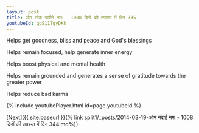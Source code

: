 ```yaml
---
layout: post
title: ओम लोक चारीने नमः - 1008 दिनों की तपस्या में दिन 335
youtubeId: qgS11TgyDKk
---
```

 
 
Helps get goodness, bliss and peace and God's blessings
 
Helps remain focused, help generate inner energy 
 
Helps boost physical and mental health 
 
Helps remain grounded and generates a sense of gratitude towards the greater power 
 
Helps reduce bad karma
 
 
 
 


{% include youtubePlayer.html id=page.youtubeId %}
 
[Next]({{ site.baseurl }}{% link  split1/_posts/2014-03-19-ओम नंदाई नमः - 1008 दिनों की तपस्या में दिन 344.md%})
 
